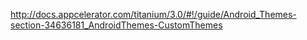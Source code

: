 http://docs.appcelerator.com/titanium/3.0/#!/guide/Android_Themes-section-34636181_AndroidThemes-CustomThemes

